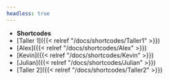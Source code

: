 ```yaml
---
headless: true
---
```


- **Shortcodes**
- [Taller 1]({{< relref "/docs/shortcodes/Taller1" >}})
- [Alex]({{< relref "/docs/shortcodes/Alex" >}})
- [Kevin]({{< relref "/docs/shortcodes/Kevin" >}})
- [Julian]({{< relref "/docs/shortcodes/Julian" >}})
- [Taller 2]({{< relref "/docs/shortcodes/Taller2" >}})
<br />
